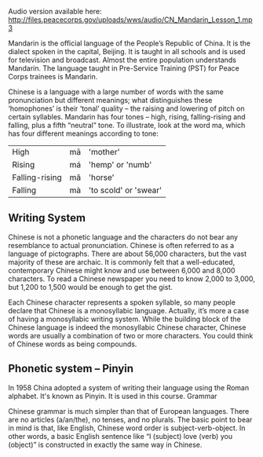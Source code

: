 Audio version available here: <http://files.peacecorps.gov/uploads/wws/audio/CN_Mandarin_Lesson_1.mp3>

Mandarin is the official language of the People’s Republic of China. It is the dialect spoken in the
capital, Beijing. It is taught in all schools and is used for television and broadcast. Almost the
entire population understands Mandarin. The language taught in Pre-Service Training (PST) for
Peace Corps trainees is Mandarin.

Chinese is a language with a large number of words with the same pronunciation but different
meanings; what distinguishes these ‘homophones’ is their ‘tonal’ quality – the raising and
lowering of pitch on certain syllables. Mandarin has four tones – high, rising, falling-rising and
falling, plus a fifth “neutral” tone. To illustrate, look at the word ma, which has four different
meanings according to tone:

<table>
<tr><td>High</td><td>mā</td><td>'mother'</td></tr>
<tr><td>Rising</td><td>má</td><td>'hemp' or 'numb'</td></tr>
<tr><td>Falling-rising</td><td>mă</td><td>'horse'</td></tr>
<tr><td>Falling</td><td>mà</td><td>'to scold' or 'swear'</td></tr>
</table>

## Writing System

Chinese is not a phonetic language and the characters do not bear any resemblance to actual
pronunciation. Chinese is often referred to as a language of pictographs.
There are about 56,000 characters, but the vast majority of these are archaic. It is commonly felt
that a well-educated, contemporary Chinese might know and use between 6,000 and 8,000
characters. To read a Chinese newspaper you need to know 2,000 to 3,000, but 1,200 to 1,500
would be enough to get the gist.

Each Chinese character represents a spoken syllable, so many people declare that Chinese is a
monosyllabic language. Actually, it’s more a case of having a monosyllabic writing system. While
the building block of the Chinese language is indeed the monosyllabic Chinese character,
Chinese words are usually a combination of two or more characters. You could think of Chinese
words as being compounds.

## Phonetic system – Pinyin

In 1958 China adopted a system of writing their language using the Roman alphabet. It's known
as Pinyin. It is used in this course.
Grammar

Chinese grammar is much simpler than that of European languages. There are no articles
(a/an/the), no tenses, and no plurals. The basic point to bear in mind is that, like English, Chinese
word order is subject-verb-object. In other words, a basic English sentence like “I (subject) love
(verb) you (object)” is constructed in exactly the same way in Chinese.
